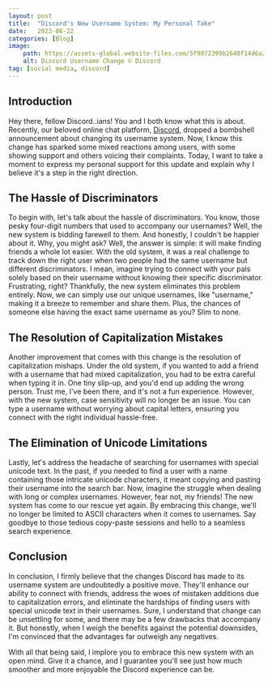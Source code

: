 ```yaml
---
layout: post
title:  "Discord's New Username System: My Personal Take"
date:   2023-06-22
categories: [Blog]
image:
    path: https://assets-global.website-files.com/5f9072399b2640f14d6a2bf4/645c294e1f5bcda693b9df11_usernames%20blog%20header-p-1600.png
    alt: Discord Username Change ©️ Discord
tag: [social media, discord]
---
```


## Introduction

Hey there, fellow Discord..ians! You and I both know what this is about. Recently, our beloved online chat platform, <a href="https://discord.com" target="_blank">Discord</a>, dropped a bombshell announcement about changing its username system. Now, I know this change has sparked some mixed reactions among users, with some showing support and others voicing their complaints. Today, I want to take a moment to express my personal support for this update and explain why I believe it's a step in the right direction.

## The Hassle of Discriminators

To begin with, let's talk about the hassle of discriminators. You know, those pesky four-digit numbers that used to accompany our usernames? Well, the new system is bidding farewell to them. And honestly, I couldn't be happier about it. Why, you might ask? Well, the answer is simple: it will make finding friends a whole lot easier. With the old system, it was a real challenge to track down the right user when two people had the same username but different discriminators. I mean, imagine trying to connect with your pals solely based on their username without knowing their specific discriminator. Frustrating, right? Thankfully, the new system eliminates this problem entirely. Now, we can simply use our unique usernames, like "username," making it a breeze to remember and share them. Plus, the chances of someone else having the exact same username as you? Slim to none.

## The Resolution of Capitalization Mistakes

Another improvement that comes with this change is the resolution of capitalization mishaps. Under the old system, if you wanted to add a friend with a username that had mixed capitalization, you had to be extra careful when typing it in. One tiny slip-up, and you'd end up adding the wrong person. Trust me, I've been there, and it's not a fun experience. However, with the new system, case sensitivity will no longer be an issue. You can type a username without worrying about capital letters, ensuring you connect with the right individual hassle-free.

## The Elimination of Unicode Limitations

Lastly, let's address the headache of searching for usernames with special unicode text. In the past, if you needed to find a user with a name containing those intricate unicode characters, it meant copying and pasting their username into the search bar. Now, imagine the struggle when dealing with long or complex usernames. However, fear not, my friends! The new system has come to our rescue yet again. By embracing this change, we'll no longer be limited to ASCII characters when it comes to usernames. Say goodbye to those tedious copy-paste sessions and hello to a seamless search experience.

## Conclusion

In conclusion, I firmly believe that the changes Discord has made to its username system are undoubtedly a positive move. They'll enhance our ability to connect with friends, address the woes of mistaken additions due to capitalization errors, and eliminate the hardships of finding users with special unicode text in their usernames. Sure, I understand that change can be unsettling for some, and there may be a few drawbacks that accompany it. But honestly, when I weigh the benefits against the potential downsides, I'm convinced that the advantages far outweigh any negatives.

With all that being said, I implore you to embrace this new system with an open mind. Give it a chance, and I guarantee you'll see just how much smoother and more enjoyable the Discord experience can be.
